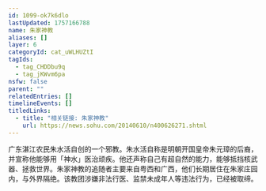 ```yaml
---
id: 1099-ok7k6dlo
lastUpdated: 1757166788
name: 朱家神教
aliases: []
layer: 6
categoryId: cat_uWLHUZtI
tagIds:
  - tag_CHDDbu9q
  - tag_jKWvm6pa
nsfw: false
parent: ""
relatedEntries: []
timelineEvents: []
titledLinks:
  - title: "相关链接: 朱家神教"
    url: https://news.sohu.com/20140610/n400626271.shtml
---
```


广东湛江农民朱水活自创的一个邪教。朱水活自称是明朝开国皇帝朱元璋的后裔，并宣称他能够用「神水」医治顽疾。他还声称自己有超自然的能力，能够抵挡核武器、拯救世界。朱家神教的追随者主要来自粤西和广西，他们长期居住在朱家庄园内，与外界隔绝。该教团涉嫌非法行医、监禁未成年人等违法行为，已经被取缔。